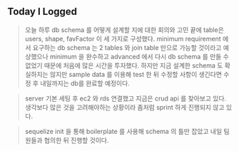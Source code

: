 ## Today I Logged

> 오늘 하루 db schema 를 어떻게 설계할 지에 대한 회의와 고민 끝에 table은 users, shape, favFactor 이 세 가지로 구성했다. minimum requirement 에서 요구하는 db schema 는 2 tables 와 join table 만으로 가능할 것이라고 예상했으나 minimum 을 완수하고 advanced 에서 다시 db schema 를 만들 수 없었기 때문에 처음에 많은 시간을 투자했다. 하지만 지금 설계한 schema 도 확실하지는 않지만 sample data 를 이용해 test 한 뒤 수정할 사항이 생긴다면 수정 후 내일까지는 db를 완료할 예정이다.

> server 기본 세팅 후 ec2 와 rds 연결했고 지금은 crud api 를 찾아보고 있다. 생각보다 많은 것을 고려해야하는 상황이라 좀처럼 sprint 하게 진행되지 않고 있다.

> sequelize init 을 통해 boilerplate 를 사용해 schema 의 틀만 잡았고 내일 팀원들과 협의한 뒤 진행할 것이다.
